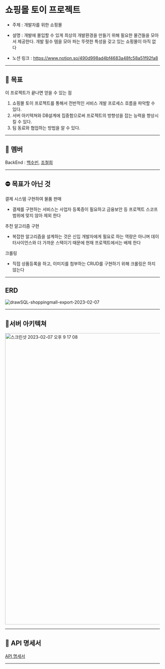 # 쇼핑몰 토이 프로젝트
- 주제 : 개발자를 위한 쇼핑몰

- 설명 : 개발에 몰입할 수 있게 최상의 개발환경을 만들기 위해 필요한 물건들을 모아서 제공한다. 개발 필수 템을 모아 파는 뚜렷한 특성을 갖고 있는 쇼핑몰이 아직 없다

- 노션 링크 : https://www.notion.so/490d998ad4bf4683a48fc58a51f92fa8
---

## 🎯 목표

이 프로젝트가 끝나면 얻을 수 있는 점

1. 쇼핑몰 토이 프로젝트를 통해서 전반적인 서비스 개발 프로세스 흐름을 파악할 수 있다.
2. 서버 아키텍쳐와 DB설계에 집중함으로써 프로젝트의 방향성을 잡는 능력을 향상시킬 수 있다.
3. 팀 동료와 협업하는 방법을 알 수 있다.
---

## 👥 멤버

BackEnd : [백수빈](https://www.notion.so/4c34830f41f444daa42f786877d70d14), [조철희](https://www.notion.so/4c34830f41f444daa42f786877d70d14)


---

## ⛔ 목표가 아닌 것

결제 시스템 구현하여 물품 판매 

- 결제를 구현하는 서비스는 사업자 등록증이 필요하고 금융보안 등 프로젝트 스코프 범위에 맞지 않아 제외 한다

추천 알고리즘 구현 

- 복잡한 알고리즘을 설계하는 것은 신입 개발자에게 필요로 하는 역량은 아니며 데이터사이언스와 더 가까운 스택이기 때문에 현재 프로젝트에서는 배제 한다

크롤링 

- 직접 상품등록을 하고, 이미지를 첨부하는 CRUD를 구현하기 위해 크롤링은 하지 않는다

---

## ERD

![drawSQL-shoppingmall-export-2023-02-07](https://user-images.githubusercontent.com/90247663/217237065-ebf719a1-ab63-4f7b-a349-04ef0ad03248.png)

---

## 🏹서버 아키텍쳐

<img width="944" alt="스크린샷 2023-02-07 오후 9 17 08" src="https://user-images.githubusercontent.com/90247663/217242781-25411663-33bc-4acb-9f30-d2036a153b63.png">

---

## 📌 API 명세서

[API 명세서](https://www.notion.so/3de90ebb0d9143b5a96fc5bc7f042f09?v=1e898729601b48ec966287a8ed732bd0)

---

